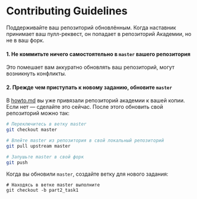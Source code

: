 # Contributing Guidelines

Поддерживайте ваш репозиторий обновлённым. Когда наставник принимает ваш пулл-реквест, он попадает в репозиторий Академии, но не в ваш форк.

#### 1. Не коммитьте ничего самостоятельно в `master` вашего репозитория

Это помешает вам аккуратно обновлять ваш репозиторий, могут возникнуть конфликты.

#### 2. Прежде чем приступать к новому заданию, обновите `master`

В [howto.md](Howto.md#4-Свяжите-проект-с-репозиторием-Академии) вы уже привязали репозиторий академии к вашей копии. Если нет — сделайте это сейчас. После этого обновить свой репозиторий можно так:

```bash
# Переключитесь в ветку master
git checkout master

# Влейте master из репозитория в свой локальный репозиторий
git pull upstream master

# Запушьте master в свой форк
git push
```

Когда вы обновили `master`, создайте ветку для нового задания:

```
# Находясь в ветке master выполните
git checkout -b part2_task1
```
